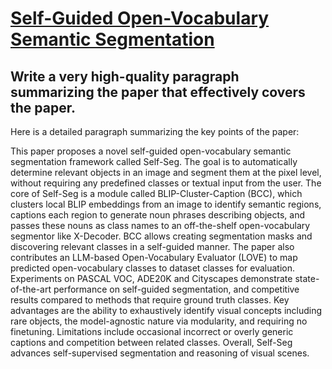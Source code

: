 # [Self-Guided Open-Vocabulary Semantic Segmentation](https://arxiv.org/abs/2312.04539)

## Write a very high-quality paragraph summarizing the paper that effectively covers the paper.

 Here is a detailed paragraph summarizing the key points of the paper:

This paper proposes a novel self-guided open-vocabulary semantic segmentation framework called Self-Seg. The goal is to automatically determine relevant objects in an image and segment them at the pixel level, without requiring any predefined classes or textual input from the user. The core of Self-Seg is a module called BLIP-Cluster-Caption (BCC), which clusters local BLIP embeddings from an image to identify semantic regions, captions each region to generate noun phrases describing objects, and passes these nouns as class names to an off-the-shelf open-vocabulary segmentor like X-Decoder. BCC allows creating segmentation masks and discovering relevant classes in a self-guided manner. The paper also contributes an LLM-based Open-Vocabulary Evaluator (LOVE) to map predicted open-vocabulary classes to dataset classes for evaluation. Experiments on PASCAL VOC, ADE20K and Cityscapes demonstrate state-of-the-art performance on self-guided segmentation, and competitive results compared to methods that require ground truth classes. Key advantages are the ability to exhaustively identify visual concepts including rare objects, the model-agnostic nature via modularity, and requiring no finetuning. Limitations include occasional incorrect or overly generic captions and competition between related classes. Overall, Self-Seg advances self-supervised segmentation and reasoning of visual scenes.
